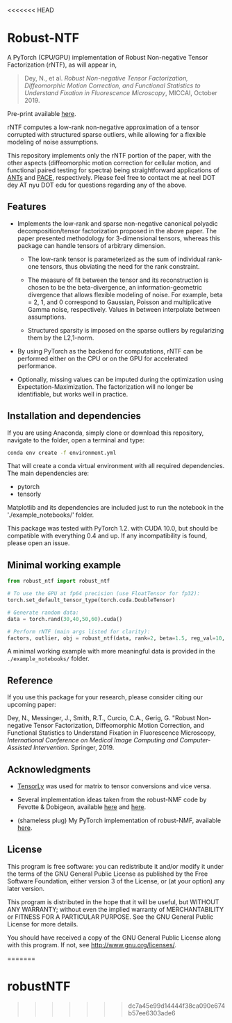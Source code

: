 <<<<<<< HEAD
# Robust-NTF
A PyTorch (CPU/GPU) implementation of Robust Non-negative Tensor Factorization (rNTF), as will appear in,

> Dey, N., et al. *Robust Non-negative Tensor Factorization, Diffeomorphic Motion Correction, and Functional Statistics to Understand Fixation in Fluorescence Microscopy*, MICCAI, October 2019.

Pre-print available [here](https://drive.google.com/file/d/1jTshyUb7B5lRtrSncXjbXVkNmqaz4kt4/view?usp=sharing).

rNTF computes a low-rank non-negative approximation of a tensor corrupted with structured sparse outliers, while allowing for a flexible modeling of noise assumptions.

This repository implements only the rNTF portion of the paper, with the other aspects (diffeomorphic motion correction for cellular motion, and functional paired testing for spectra) being straightforward applications of [ANTs](http://stnava.github.io/ANTs/) and [PACE](http://www.stat.ucdavis.edu/PACE/), respectively. Please feel free to contact me at neel DOT dey AT nyu DOT edu for questions regarding any of the above.

## Features
* Implements the low-rank and sparse non-negative canonical polyadic decomposition/tensor factorization proposed in the above paper. The paper presented methodology for 3-dimensional tensors, whereas this package can handle tensors of arbitrary dimension.
	* The low-rank tensor is parameterized as the sum of individual rank-one tensors, thus obviating the need for the rank constraint.
	
	* The measure of fit between the tensor and its reconstruction is chosen to be the beta-divergence, an information-geometric divergence that allows flexible modeling of noise. For example, beta = 2, 1, and 0 correspond to Gaussian, Poisson and multiplicative Gamma noise, respectively. Values in between interpolate between assumptions.
	
	* Structured sparsity is imposed on the sparse outliers by regularizing them by the L2,1-norm.

* By using PyTorch as the backend for computations, rNTF can be performed either on the CPU or on the GPU for accelerated performance.

* Optionally, missing values can be imputed during the optimization using Expectation-Maximization. The factorization will no longer be identifiable, but works well in practice.

## Installation and dependencies
If you are using Anaconda, simply clone or download this repository, navigate to the folder, open a terminal and type:
```bash
conda env create -f environment.yml
```
That will create a conda virtual environment with all required dependencies. The main dependencies are:
  * pytorch
  * tensorly

Matplotlib and its dependencies are included just to run the notebook in the './example_notebooks/' folder.

This package was tested with PyTorch 1.2. with CUDA 10.0, but should be compatible with everything 0.4 and up. If any incompatibility is found, please open an issue.

## Minimal working example

```python
from robust_ntf import robust_ntf

# To use the GPU at fp64 precision (use FloatTensor for fp32):
torch.set_default_tensor_type(torch.cuda.DoubleTensor)

# Generate random data:
data = torch.rand(30,40,50,60).cuda()

# Perform rNTF (main args listed for clarity):
factors, outlier, obj = robust_ntf(data, rank=2, beta=1.5, reg_val=10, tol=1e-4)
```

A minimal working example with more meaningful data is provided in the `./example_notebooks/` folder.

## Reference

If you use this package for your research, please consider citing our upcoming paper:

Dey, N., Messinger, J., Smith, R.T., Curcio, C.A., Gerig, G. "Robust Non-negative Tensor Factorization, Diffeomorphic Motion Correction, and Functional Statistics to Understand Fixation in Fluorescence Microscopy, *International Conference on Medical Image Computing and Computer-Assisted Intervention.*  Springer, 2019.

## Acknowledgments

* [TensorLy](https://github.com/tensorly/tensorly) was used for matrix to tensor conversions and vice versa.

* Several implementation ideas taken from the robust-NMF code by Fevotte & Dobigeon, available [here](http://dobigeon.perso.enseeiht.fr/applications/app_hyper_rLMM.html) and [here](https://www.irit.fr/~Cedric.Fevotte/extras/tip2015/code.zip).

* (shameless plug) My PyTorch implementation of robust-NMF, available [here](https://github.com/neel-dey/robust-nmf).

## License

This program is free software: you can redistribute it and/or modify
it under the terms of the GNU General Public License as published by
the Free Software Foundation, either version 3 of the License, or
(at your option) any later version.

This program is distributed in the hope that it will be useful,
but WITHOUT ANY WARRANTY; without even the implied warranty of
MERCHANTABILITY or FITNESS FOR A PARTICULAR PURPOSE.  See the
GNU General Public License for more details.

You should have received a copy of the GNU General Public License
along with this program.  If not, see <http://www.gnu.org/licenses/>.

=======
# robustNTF
>>>>>>> dc7a45e99d14444f38ca090e674b57ee6303ade6
